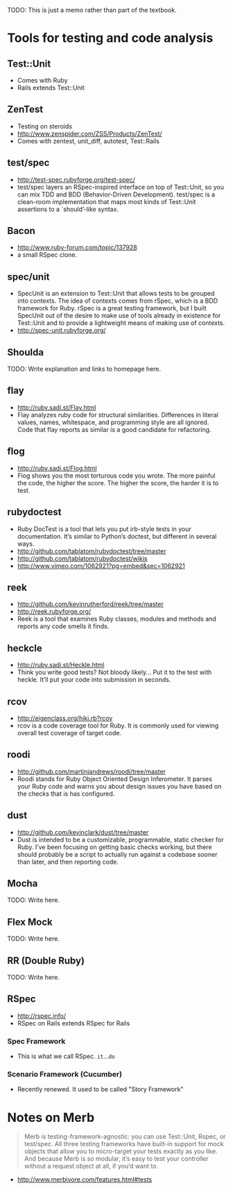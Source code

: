 TODO: This is just a memo rather than part of the textbook.

# Tools for testing and code analysis

## Test::Unit

* Comes with Ruby
* Rails extends Test::Unit

## ZenTest

* Testing on steroids
* <http://www.zenspider.com/ZSS/Products/ZenTest/>
* Comes with zentest, unit\_diff, autotest, Test::Rails

## test/spec

* <http://test-spec.rubyforge.org/test-spec/>
* test/spec layers an RSpec-inspired interface on top of Test::Unit, so you can mix TDD and BDD (Behavior-Driven Development). test/spec is a clean-room implementation that maps most kinds of Test::Unit assertions to a `should’-like syntax.

## Bacon

* <http://www.ruby-forum.com/topic/137928>
* a small RSpec clone.

<!-- TODO: Is this a rewrite of test/spec? Written by the same person. Can't find a good informaiton source. -->

## spec/unit

* SpecUnit is an extension to Test::Unit that allows tests to be grouped into contexts. The idea of contexts comes from rSpec, which is a BDD framework for Ruby. rSpec is a great testing framework, but I built SpecUnit out of the desire to make use of tools already in existence for Test::Unit and to provide a lightweight means of making use of contexts.
* <http://spec-unit.rubyforge.org/>

## Shoulda

TODO: Write explanation and links to homepage here.

## flay

* <http://ruby.sadi.st/Flay.html>
* Flay analyzes ruby code for structural similarities. Differences in literal values, names, whitespace, and programming style are all ignored. Code that flay reports as similar is a good candidate for refactoring.


## flog

* <http://ruby.sadi.st/Flog.html>
* Flog shows you the most torturous code you wrote. The more painful the code, the higher the score. The higher the score, the harder it is to test.

## rubydoctest

* Ruby DocTest is a tool that lets you put irb-style tests in your documentation. It’s similar to Python’s doctest, but different in several ways.
* <http://github.com/tablatom/rubydoctest/tree/master>
* <http://github.com/tablatom/rubydoctest/wikis>
* <http://www.vimeo.com/1062921?pg=embed&sec=1062921>

## reek

* <http://github.com/kevinrutherford/reek/tree/master>
* <http://reek.rubyforge.org/>
* Reek is a tool that examines Ruby classes, modules and methods and reports any code smells it finds.

## heckcle

* <http://ruby.sadi.st/Heckle.html>
* Think you write good tests? Not bloody likely... Put it to the test with heckle. It’ll put your code into submission in seconds.


## rcov

* <http://eigenclass.org/hiki.rb?rcov>
* rcov is a code coverage tool for Ruby. It is commonly used for viewing overall test coverage of target code.

## roodi

* <http://github.com/martinjandrews/roodi/tree/master>
* Roodi stands for Ruby Object Oriented Design Inferometer.  It parses your Ruby code and warns you about design issues you have based on the checks that is has configured.

## dust

* <http://github.com/kevinclark/dust/tree/master>
* Dust is intended to be a customizable, programmable, static checker for Ruby. I’ve been focusing on getting basic checks working, but there should probably be a script to actually run against a codebase sooner than later, and then reporting code.

## Mocha

TODO: Write here.

## Flex Mock

TODO: Write here.

## RR (Double Ruby)

TODO: Write here.

## RSpec

* <http://rspec.info/>
* RSpec on Rails extends RSpec for Rails

### Spec Framework

* This is what we call RSpec. `it`...`do`

### Scenario Framework (Cucumber)

* Recently renewed. It used to be called "Story Framework"

# Notes on Merb

>Merb is testing-framework-agnostic: you can use Test::Unit, Rspec, or test/spec. All three testing frameworks have built-in support for mock objects that allow you to micro-target your tests exactly as you like. And because Merb is so modular, it’s easy to test your controller without a request object at all, if you’d want to.

* <http://www.merbivore.com/features.html#tests>
